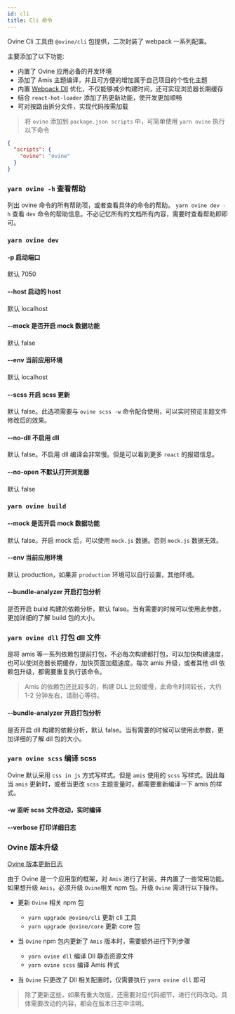 ```yaml
---
id: cli
title: Cli 命令
---
```


Ovine Cli 工具由 `@ovine/cli` 包提供，二次封装了 webpack 一系列配置。

主要添加了以下功能:

- 内置了 Ovine 应用必备的开发环境
- 添加了 Amis 主题编译，并且可方便的增加属于自己项目的个性化主题
- 内置 [Webpack Dll](https://zhuanlan.zhihu.com/p/84595664) 优化，不仅能够减少构建时间，还可实现浏览器长期缓存
- 结合 `react-hot-loader` 添加了热更新功能，使开发更加顺畅
- 可对按路由拆分文件，实现代码按需加载

> 将 `ovine` 添加到 `package.json scripts` 中，可简单使用 `yarn ovine` 执行以下命令

```json
{
  "scripts": {
    "ovine": "ovine"
  }
}
```

### `yarn ovine -h` 查看帮助

列出 ovine 命令的所有帮助项，或者查看具体的命令的帮助。 `yarn ovine dev -h` 查看 `dev` 命令的帮助信息。不必记忆所有的文档所有内容，需要时查看帮助即即可。

### `yarn ovine dev`

#### -p 启动端口

默认 7050

#### --host 启动的 host

默认 localhost

#### --mock 是否开启 mock 数据功能

默认 false

#### --env 当前应用环境

默认 localhost

#### --scss 开启 scss 更新

默认 false。此选项需要与 `ovine scss -w` 命令配合使用，可以实时预览主题文件修改后的效果。

#### --no-dll 不启用 dll

默认 false。不启用 dll 编译会非常慢。但是可以看到更多 `react` 的报错信息。

#### --no-open 不默认打开浏览器

默认 false

### `yarn ovine build`

#### --mock 是否开启 mock 数据功能

默认 false。开启 mock 后，可以使用 `mock.js` 数据。否则 `mock.js` 数据无效。

#### --env 当前应用环境

默认 production，如果非 `production` 环境可以自行设置，其他环境。

#### --bundle-analyzer 开启打包分析

是否开启 build 构建的依赖分析，默认 false。当有需要的时候可以使用此参数，更加详细的了解 build 包的大小。

### `yarn ovine dll` 打包 dll 文件

是将 amis 等一系列依赖包提前打包，不必每次构建都打包，可以加快构建速度，也可以使浏览器长期缓存，加快页面加载速度。每次 amis 升级，或者其他 dll 依赖包升级，都需要重复执行该命令。

> Amis 的依赖包还比较多的，构建 DLL 比较缓慢，此命令时间较长，大约 1-2 分钟左右，请耐心等待。

#### --bundle-analyzer 开启打包分析

是否开启 dll 构建的依赖分析，默认 false。当有需要的时候可以使用此参数，更加详细的了解 dll 包的大小。

### `yarn ovine scss` 编译 scss

Ovine 默认采用 `css in js` 方式写样式。但是 `amis` 使用的 `scss` 写样式。因此每当 `amis` 更新时，或者当更改 `scss` 主题变量时，都需要重新编译一下 amis 的样式。

#### -w 监听 scss 文件改动，实时编译

#### --verbose 打印详细日志

### Ovine 版本升级

[Ovine 版本更新日志](/org/blog/changelog/)

由于 Ovine 是一个应用型的框架，对 `Amis` 进行了封装，并内置了一些常用功能。如果想升级 `Amis`，必须升级 `Ovine`相关 npm 包。升级 `Ovine` 需进行以下操作。

- 更新 `Ovine` 相关 npm 包

  - `yarn upgrade @ovine/cli` 更新 cli 工具
  - `yarn upgrade @ovine/core` 更新 core 包

- 当 `Ovine` npm 包内更新了 `Amis` 版本时，需要额外进行下列步骤

  - `yarn ovine dll` 编译 Dll 静态资源文件
  - `yarn ovine scss` 编译 Amis 样式

- 当 `Ovine` 只更改了 Dll 相关配置时，仅需要执行 `yarn ovine dll` 即可

> 除了更新这些，如果有重大改版，还需要对应代码细节，进行代码改动。具体需要改动的内容，都会在版本日志中注明。
